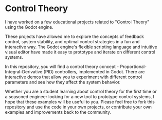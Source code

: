 # Control Theory

I have worked on a few educational projects related to "Control Theory" using the Godot engine.

These projects have allowed me to explore the concepts of feedback control, system stability, and optimal control strategies in a fun and interactive way. The Godot engine's flexible scripting language and intuitive visual editor have made it easy to prototype and iterate on different control systems.

In this repository, you will find a control theory concept - Proportional-Integral-Derivative (PID) controllers, implemented in Godot. There are interactive demos that allow you to experiment with different control parameters and see how they affect the system behavior.

Whether you are a student learning about control theory for the first time or a seasoned engineer looking for a new tool to prototype control systems, I hope that these examples will be useful to you. Please feel free to fork this repository and use the code in your own projects, or contribute your own examples and improvements back to the community.
